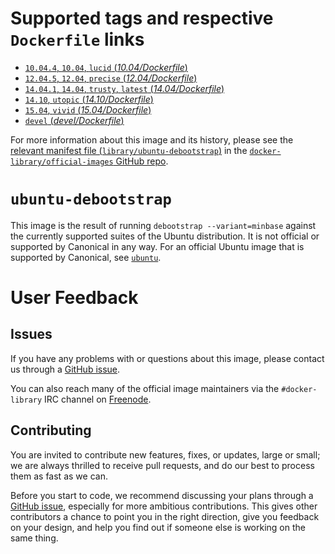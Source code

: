 # Supported tags and respective `Dockerfile` links

- [`10.04.4`, `10.04`, `lucid` (*10.04/Dockerfile*)](https://github.com/tianon/docker-brew-ubuntu-debootstrap/blob/9b0801aebe6b0d8ba1a9de1ef8e8401989ee74b4/10.04/Dockerfile)
- [`12.04.5`, `12.04`, `precise` (*12.04/Dockerfile*)](https://github.com/tianon/docker-brew-ubuntu-debootstrap/blob/9b0801aebe6b0d8ba1a9de1ef8e8401989ee74b4/12.04/Dockerfile)
- [`14.04.1`, `14.04`, `trusty`, `latest` (*14.04/Dockerfile*)](https://github.com/tianon/docker-brew-ubuntu-debootstrap/blob/9b0801aebe6b0d8ba1a9de1ef8e8401989ee74b4/14.04/Dockerfile)
- [`14.10`, `utopic` (*14.10/Dockerfile*)](https://github.com/tianon/docker-brew-ubuntu-debootstrap/blob/9b0801aebe6b0d8ba1a9de1ef8e8401989ee74b4/14.10/Dockerfile)
- [`15.04`, `vivid` (*15.04/Dockerfile*)](https://github.com/tianon/docker-brew-ubuntu-debootstrap/blob/9b0801aebe6b0d8ba1a9de1ef8e8401989ee74b4/15.04/Dockerfile)
- [`devel` (*devel/Dockerfile*)](https://github.com/tianon/docker-brew-ubuntu-debootstrap/blob/9b0801aebe6b0d8ba1a9de1ef8e8401989ee74b4/devel/Dockerfile)

For more information about this image and its history, please see the [relevant
manifest file
(`library/ubuntu-debootstrap`)](https://github.com/docker-library/official-images/blob/master/library/ubuntu-debootstrap)
in the [`docker-library/official-images` GitHub
repo](https://github.com/docker-library/official-images).

# `ubuntu-debootstrap`

This image is the result of running `debootstrap --variant=minbase` against the
currently supported suites of the Ubuntu distribution.  It is not official or
supported by Canonical in any way.  For an official Ubuntu image that is
supported by Canonical, see
[`ubuntu`](https://registry.hub.docker.com/_/ubuntu/).

# User Feedback

## Issues

If you have any problems with or questions about this image, please contact us
 through a [GitHub issue](https://github.com/tianon/docker-brew-ubuntu-debootstrap/issues).

You can also reach many of the official image maintainers via the
`#docker-library` IRC channel on [Freenode](https://freenode.net).

## Contributing

You are invited to contribute new features, fixes, or updates, large or small;
we are always thrilled to receive pull requests, and do our best to process them
as fast as we can.

Before you start to code, we recommend discussing your plans 
through a [GitHub issue](https://github.com/tianon/docker-brew-ubuntu-debootstrap/issues), especially for more ambitious
contributions. This gives other contributors a chance to point you in the right
direction, give you feedback on your design, and help you find out if someone
else is working on the same thing.
